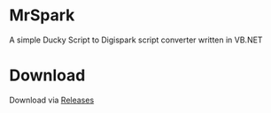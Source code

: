 # MrSpark
A simple Ducky Script to Digispark script converter written in VB.NET

# Download
Download via <a href="https://github.com/ShimmyMySherbet/MrSpark/releases">Releases</a>